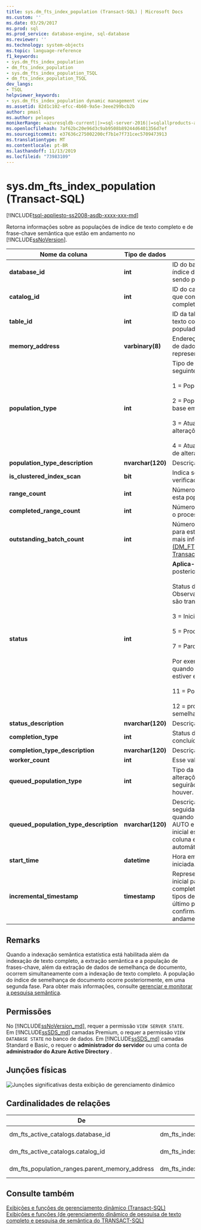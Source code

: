```yaml
---
title: sys.dm_fts_index_population (Transact-SQL) | Microsoft Docs
ms.custom: ''
ms.date: 03/29/2017
ms.prod: sql
ms.prod_service: database-engine, sql-database
ms.reviewer: ''
ms.technology: system-objects
ms.topic: language-reference
f1_keywords:
- sys.dm_fts_index_population
- dm_fts_index_population
- sys.dm_fts_index_population_TSQL
- dm_fts_index_population_TSQL
dev_langs:
- TSQL
helpviewer_keywords:
- sys.dm_fts_index_population dynamic management view
ms.assetid: 82d1c102-efcc-4b60-9a5e-3eee299bcb2b
author: pmasl
ms.author: pelopes
monikerRange: =azuresqldb-current||>=sql-server-2016||=sqlallproducts-allversions||>=sql-server-linux-2017||=azuresqldb-mi-current
ms.openlocfilehash: 7af62bc20e96d3c9ab9508b89244d6401356d7ef
ms.sourcegitcommit: e37636c275002200cf7b1e7f731cec5709473913
ms.translationtype: MT
ms.contentlocale: pt-BR
ms.lasthandoff: 11/13/2019
ms.locfileid: "73983109"
---
```

# <a name="sysdm_fts_index_population-transact-sql"></a>sys.dm_fts_index_population (Transact-SQL)
[!INCLUDE[tsql-appliesto-ss2008-asdb-xxxx-xxx-md](../../includes/tsql-appliesto-ss2008-asdb-xxxx-xxx-md.md)]

  Retorna informações sobre as populações de índice de texto completo e de frase-chave semântica que estão em andamento no [!INCLUDE[ssNoVersion](../../includes/ssnoversion-md.md)].  
 
|Nome da coluna|Tipo de dados|Descrição|  
|-----------------|---------------|-----------------|  
|**database_id**|**int**|ID do banco de dados que contém o índice de texto completo que está sendo populado.|  
|**catalog_id**|**int**|ID do catálogo de texto completo que contém este índice de texto completo.|  
|**table_id**|**int**|ID da tabela para a qual o índice de texto completo está sendo populado.|  
|**memory_address**|**varbinary(8)**|Endereço de memória da estrutura de dados interna que é usada para representar uma população ativa.|  
|**population_type**|**int**|Tipo de população. Um dos seguintes:<br /><br /> 1 = População completa<br /><br /> 2 = População incremental com base em carimbo de data/hora<br /><br /> 3 = Atualização manual de alterações controladas<br /><br /> 4 = Atualização em segundo plano de alterações controladas.|  
|**population_type_description**|**nvarchar(120)**|Descrição para o tipo de população.|  
|**is_clustered_index_scan**|**bit**|Indica se a população envolve uma verificação do índice clusterizado.|  
|**range_count**|**int**|Número de subintervalos nos quais esta população foi paralelizada.|  
|**completed_range_count**|**int**|Número de intervalos para os quais o processamento está concluído.|  
|**outstanding_batch_count**|**int**|Número atual de lotes pendentes para esta população. Para obter mais informações, consulte [Sys. &#40;DM_FTS_OUTSTANDING_BATCHES Transact-&#41;SQL](../../relational-databases/system-dynamic-management-views/sys-dm-fts-outstanding-batches-transact-sql.md).|  
|**status**|**int**|**Aplica-se a**: [!INCLUDE[ssSQL11](../../includes/sssql11-md.md)] e posterior.<br /><br /> Status desta população. Observação: alguns dos estados são transitórios. Um dos seguintes:<br /><br /> 3 = Iniciando<br /><br /> 5 = Processando normalmente<br /><br /> 7 = Parou de processar<br /><br /> Por exemplo, esse status ocorre quando uma mesclagem automática estiver em andamento.<br /><br /> 11 = População anulada<br /><br /> 12 = processando uma extração de semelhança semântica|  
|**status_description**|**nvarchar(120)**|Descrição do status da população.|  
|**completion_type**|**int**|Status de como esta população foi concluída.|  
|**completion_type_description**|**nvarchar(120)**|Descrição do tipo de conclusão.|  
|**worker_count**|**int**|Esse valor é sempre 0.|  
|**queued_population_type**|**int**|Tipo da população, com base em alterações controladas, que seguirão a população atual, se houver.|  
|**queued_population_type_description**|**nvarchar(120)**|Descrição da população a ser seguida, se houver. Por exemplo, quando CHANGE TRACKING = AUTO e a população completa inicial estiver em andamento, essa coluna exibirá "População automática".|  
|**start_time**|**datetime**|Hora em que a população foi iniciada.|  
|**incremental_timestamp**|**timestamp**|Representa o carimbo de data/hora inicial para uma população completa. Para todos os outros tipos de população, esse valor é o último ponto de verificação confirmado que representa o andamento das populações.|  
  
## <a name="remarks"></a>Remarks  
 Quando a indexação semântica estatística está habilitada além da indexação de texto completo, a extração semântica e a população de frases-chave, além da extração de dados de semelhança de documento, ocorrem simultaneamente com a indexação de texto completo. A população do índice de semelhança de documento ocorre posteriormente, em uma segunda fase. Para obter mais informações, consulte [gerenciar e monitorar a pesquisa semântica](../../relational-databases/search/manage-and-monitor-semantic-search.md).  
  
## <a name="permissions"></a>Permissões  

No [!INCLUDE[ssNoVersion_md](../../includes/ssnoversion-md.md)], requer a permissão `VIEW SERVER STATE`.   
Em [!INCLUDE[ssSDS_md](../../includes/sssds-md.md)] camadas Premium, o requer a permissão `VIEW DATABASE STATE` no banco de dados. Em [!INCLUDE[ssSDS_md](../../includes/sssds-md.md)] camadas Standard e Basic, o requer o **administrador do servidor** ou uma conta de **administrador do Azure Active Directory** .   
  
## <a name="physical-joins"></a>Junções físicas  
 ![Junções significativas desta exibição de gerenciamento dinâmico](../../relational-databases/system-dynamic-management-views/media/join-dm-fts-index-population-1.gif "Junções significativas desta exibição de gerenciamento dinâmico")  
  
## <a name="relationship-cardinalities"></a>Cardinalidades de relações  
  
|De|Para|Relação|  
|----------|--------|------------------|  
|dm_fts_active_catalogs.database_id|dm_fts_index_population.database_id|Um para um|  
|dm_fts_active_catalogs.catalog_id|dm_fts_index_population.catalog_id|Um para um|  
|dm_fts_population_ranges.parent_memory_address|dm_fts_index_population.memory_address|Muitos para um|  
  
## <a name="see-also"></a>Consulte também  
 [Exibições e funções de gerenciamento dinâmico &#40;Transact-SQL&#41;](~/relational-databases/system-dynamic-management-views/system-dynamic-management-views.md)   
 [Exibições e funções &#40;de gerenciamento dinâmico de pesquisa de texto completo e pesquisa de semântica do TRANSACT-SQL&#41;](../../relational-databases/system-dynamic-management-views/full-text-and-semantic-search-dynamic-management-views-functions.md)  
  
  

